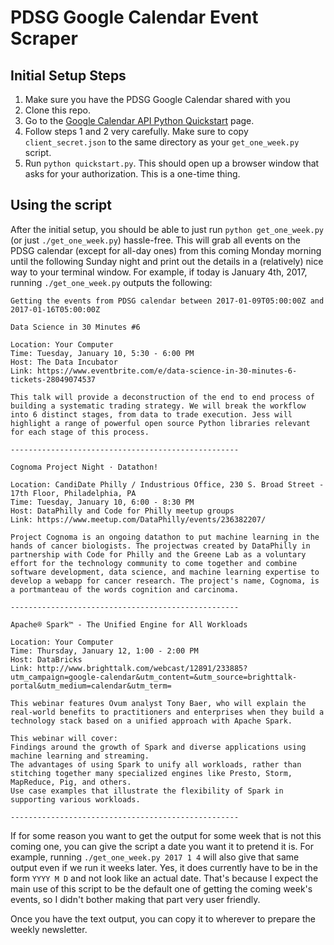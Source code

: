 # PDSG Google Calendar Event Scraper

## Initial Setup Steps

1. Make sure you have the PDSG Google Calendar shared with you
2. Clone this repo.
3. Go to the [Google Calendar API Python Quickstart](https://developers.google.com/google-apps/calendar/quickstart/python) page.
4. Follow steps 1 and 2 very carefully. Make sure to copy `client_secret.json` to the same directory as your `get_one_week.py` script.
5. Run `python quickstart.py`. This should open up a browser window that asks for your authorization. This is a one-time thing.

## Using the script

After the initial setup, you should be able to just run `python get_one_week.py` (or just `./get_one_week.py`) hassle-free. This will grab all events on the PDSG calendar (except for all-day ones) from this coming Monday morning until the following Sunday night and print out the details in a (relatively) nice way to your terminal window. For example, if today is January 4th, 2017, running `./get_one_week.py` outputs the following:

```
Getting the events from PDSG calendar between 2017-01-09T05:00:00Z and 2017-01-16T05:00:00Z

Data Science in 30 Minutes #6

Location: Your Computer
Time: Tuesday, January 10, 5:30 - 6:00 PM
Host: The Data Incubator
Link: https://www.eventbrite.com/e/data-science-in-30-minutes-6-tickets-28049074537

This talk will provide a deconstruction of the end to end process of building a systematic trading strategy. We will break the workflow into 6 distinct stages, from data to trade execution. Jess will highlight a range of powerful open source Python libraries relevant for each stage of this process.

---------------------------------------------------

Cognoma Project Night · Datathon!

Location: CandiDate Philly / Industrious Office, 230 S. Broad Street - 17th Floor, Philadelphia, PA
Time: Tuesday, January 10, 6:00 - 8:30 PM
Host: DataPhilly and Code for Philly meetup groups
Link: https://www.meetup.com/DataPhilly/events/236382207/

Project Cognoma is an ongoing datathon to put machine learning in the hands of cancer biologists. The projectwas created by DataPhilly in partnership with Code for Philly and the Greene Lab as a voluntary effort for the technology community to come together and combine software development, data science, and machine learning expertise to develop a webapp for cancer research. The project's name, Cognoma, is a portmanteau of the words cognition and carcinoma.

---------------------------------------------------

Apache® Spark™ - The Unified Engine for All Workloads

Location: Your Computer
Time: Thursday, January 12, 1:00 - 2:00 PM
Host: DataBricks
Link: http://www.brighttalk.com/webcast/12891/233885?utm_campaign=google-calendar&utm_content=&utm_source=brighttalk-portal&utm_medium=calendar&utm_term=

This webinar features Ovum analyst Tony Baer, who will explain the real-world benefits to practitioners and enterprises when they build a technology stack based on a unified approach with Apache Spark.

This webinar will cover:
Findings around the growth of Spark and diverse applications using machine learning and streaming.
The advantages of using Spark to unify all workloads, rather than stitching together many specialized engines like Presto, Storm, MapReduce, Pig, and others.
Use case examples that illustrate the flexibility of Spark in supporting various workloads.

---------------------------------------------------
```

If for some reason you want to get the output for some week that is not this coming one, you can give the script a date you want it to pretend it is. For example, running `./get_one_week.py 2017 1 4` will also give that same output even if we run it weeks later. Yes, it does currently have to be in the form `YYYY M D` and not look like an actual date. That's because I expect the main use of this script to be the default one of getting the coming week's events, so I didn't bother making that part very user friendly.

Once you have the text output, you can copy it to wherever to prepare the weekly newsletter.
